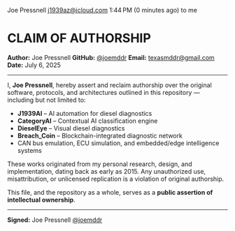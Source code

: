  
Joe Pressnell <j1939az@icloud.com>
1:44 PM (0 minutes ago)
to me

# CLAIM OF AUTHORSHIP

**Author:** Joe Pressnell 
**GitHub:** [@joemddr](https://github.com/joemddr) 
**Email:** texasmddr@gmail.com 
**Date:** July 6, 2025 

---

I, **Joe Pressnell**, hereby assert and reclaim authorship over the original software, protocols, and architectures outlined in this repository — including but not limited to:

- **J1939AI** – AI automation for diesel diagnostics 
- **CategoryAI** – Contextual AI classification engine 
- **DieselEye** – Visual diesel diagnostics 
- **Breach_Coin** – Blockchain-integrated diagnostic network 
- CAN bus emulation, ECU simulation, and embedded/edge intelligence systems 

These works originated from my personal research, design, and implementation, dating back as early as 2015. Any unauthorized use, misattribution, or unlicensed replication is a violation of original authorship.

This file, and the repository as a whole, serves as a **public assertion of intellectual ownership**.

---

**Signed:** 
Joe Pressnell 
[@joemddr](https://github.com/joemddr) 
